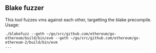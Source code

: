 ## Blake fuzzer

This tool fuzzes vms against each other, targetting the blake precompile.
Usage: 
```
./blakefuzz --geth ~/go/src/github.com/ethereum/go-ethereum/build/bin/evm --geth ~/go/src/github.com/ethereum/go-ethereum-2/build/bin/evm
...
```
